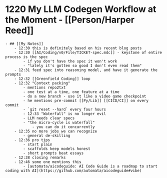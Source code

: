 # 1220 My LLM Codegen Workflow at the Moment - [[Person/Harper Reed]]
	- ## [[My Notes]]
		- 12:30 this is definitely based on his recent blog posts
		- 12:30 [[AI/Coding/v0/File/TICKET-spec.mdc]] - keystone of entire process is the spec
			- if you don't have the spec it won't work
			- "lately it's gotten so good I don't even read them"
		- 12:31 feed spec into reasoning model, and have it generate the prompts
		- 12:32 [[Greenfield Coding]] loop
		- 12:32 "Context packing"
			- mentions repo2txt
			- one test at a time, one feature at a time
			- do a new branch - use it like a video game checkpoint
			- he mentions pre-commit [[Py/Lib]] [[CICD/CI]] on every commit
			- `git reset --hard` every four hours
			- 12:33 "Waterfall" is no longer evil
			- LLM needs clear specs
			- "the micro-cycle is waterfall"
				- you can do it concurrently
		- 12:35 no more jobs we can recognize
			- general de-skilling
		- 12:36 pro tips
			- start plain
			- scaffolds keep models honest
			- short prompts beat essays
		- 12:38 closing remarks
		- 12:46 some one mentions this
			- [automata/aicodeguide: AI Code Guide is a roadmap to start coding with AI](https://github.com/automata/aicodeguide#vibe)